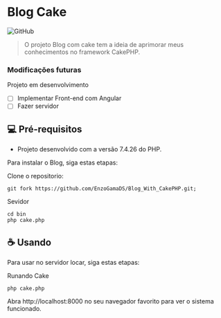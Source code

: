 # Blog Cake

![GitHub](https://img.shields.io/badge/CakePHP-20232A?style=for-the-badge&logo=php&logoColor=61DAFB)

> O projeto Blog com cake tem a ideia de aprimorar meus conhecimentos no framework CakePHP.

### Modificações futuras 

Projeto em desenvolvimento

- [ ] Implementar Front-end com Angular
- [ ] Fazer servidor

## 💻 Pré-requisitos

 * Projeto desenvolvido com a versão 7.4.26 do PHP.

Para instalar o Blog, siga estas etapas:

Clone o repositorio:
```
git fork https://github.com/EnzoGamaDS/Blog_With_CakePHP.git;
```
Sevidor
```
cd bin
php cake.php
````
 
 ## ☕ Usando <BlogCake>

Para usar <BlogCake> no servidor locar, siga estas etapas:

Runando Cake
```
php cake.php
````
 
 Abra http://localhost:8000 no seu navegador favorito para ver o sistema funcionado.

